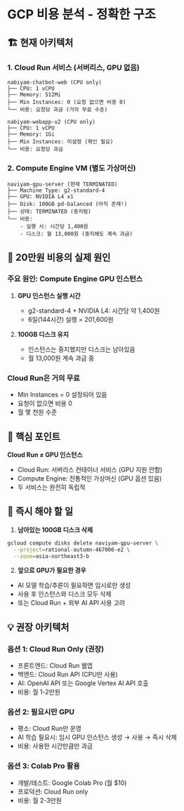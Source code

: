 # GCP 비용 분석 - 정확한 구조

## 🏗️ 현재 아키텍처

### 1. Cloud Run 서비스 (서버리스, GPU 없음)
```
nabiyam-chatbot-web (CPU only)
├── CPU: 1 vCPU
├── Memory: 512Mi
├── Min Instances: 0 (요청 없으면 비용 0)
└── 비용: 요청당 과금 (거의 무료 수준)

nabiyam-webapp-v2 (CPU only)  
├── CPU: 1 vCPU
├── Memory: 1Gi
├── Min Instances: 미설정 (확인 필요)
└── 비용: 요청당 과금
```

### 2. Compute Engine VM (별도 가상머신)
```
naviyam-gpu-server (현재 TERMINATED)
├── Machine Type: g2-standard-4
├── GPU: NVIDIA L4 x1
├── Disk: 100GB pd-balanced (아직 존재!)
├── 상태: TERMINATED (중지됨)
└── 비용: 
    - 실행 시: 시간당 1,400원
    - 디스크: 월 13,000원 (중지해도 계속 과금)
```

## 💸 20만원 비용의 실제 원인

### 주요 원인: Compute Engine GPU 인스턴스
1. **GPU 인스턴스 실행 시간**
   - g2-standard-4 + NVIDIA L4: 시간당 약 1,400원
   - 6일(144시간) 실행 = 201,600원

2. **100GB 디스크 유지**
   - 인스턴스는 중지했지만 디스크는 남아있음
   - 월 13,000원 계속 과금 중

### Cloud Run은 거의 무료
- Min Instances = 0 설정되어 있음
- 요청이 없으면 비용 0
- 월 몇 천원 수준

## 🎯 핵심 포인트

**Cloud Run ≠ GPU 인스턴스**
- Cloud Run: 서버리스 컨테이너 서비스 (GPU 지원 안함)
- Compute Engine: 전통적인 가상머신 (GPU 옵션 있음)
- 두 서비스는 완전히 독립적

## 🔧 즉시 해야 할 일

1. **남아있는 100GB 디스크 삭제**
```bash
gcloud compute disks delete naviyam-gpu-server \
  --project=rational-autumn-467006-e2 \
  --zone=asia-northeast3-b
```

2. **앞으로 GPU가 필요한 경우**
- AI 모델 학습/추론이 필요하면 임시로만 생성
- 사용 후 인스턴스와 디스크 모두 삭제
- 또는 Cloud Run + 외부 AI API 사용 고려

## 💡 권장 아키텍처

### 옵션 1: Cloud Run Only (권장)
- 프론트엔드: Cloud Run 웹앱
- 백엔드: Cloud Run API (CPU만 사용)
- AI: OpenAI API 또는 Google Vertex AI API 호출
- 비용: 월 1-2만원

### 옵션 2: 필요시만 GPU
- 평소: Cloud Run만 운영
- AI 학습 필요시: 임시 GPU 인스턴스 생성 → 사용 → 즉시 삭제
- 비용: 사용한 시간만큼만 과금

### 옵션 3: Colab Pro 활용
- 개발/테스트: Google Colab Pro (월 $10)
- 프로덕션: Cloud Run only
- 비용: 월 2-3만원